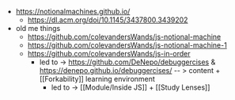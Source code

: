 - https://notionalmachines.github.io/
	- https://dl.acm.org/doi/10.1145/3437800.3439202
- old me things
	- https://github.com/colevandersWands/js-notional-machine
	- https://github.com/colevandersWands/js-notional-machine-1
	- https://github.com/colevandersWands/js-in-order
		- led to -> https://github.com/DeNepo/debuggercises & https://denepo.github.io/debuggercises/ -- > content + [[Forkability]] learning environment
			- led to -> [[Module/Inside JS]] + [[Study Lenses]]